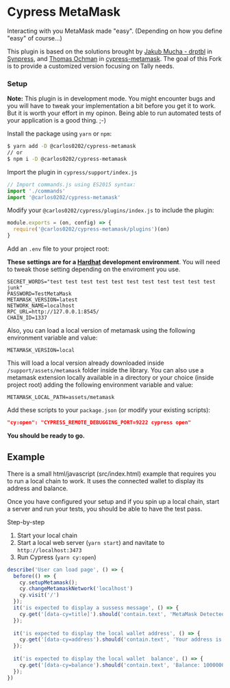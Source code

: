 # Cypress MetaMask

Interacting with you MetaMask made "easy". (Depending on how you define "easy" of course...)

This plugin is based on the solutions brought by [Jakub Mucha - drptbl](https://github.com/drptbl) in [Synpress](https://github.com/Synthetixio/synpress), and [Thomas Ochman](https://github.com/tochman) in [cypress-metamask](https://github.com/CraftAcademyLabs/cypress-metamask). The goal of this Fork is to provide a customized version focusing on Tally needs.

### Setup

**Note:** This plugin is in development mode. You might encounter bugs and you will have to tweak your implementation a bit before you get it to work. But it is worth your effort in my opinon. Being able to run automated tests of your application is a good thing. ;-)

Install the package using `yarn` or `npm`:

```bash
$ yarn add -D @carlos0202/cypress-metamask
// or 
$ npm i -D @carlos0202/cypress-metamask
```

Import the plugin in `cypress/support/index.js` 

```js
// Import commands.js using ES2015 syntax:
import './commands'
import '@carlos0202/cypress-metamask'
```

Modify your `@carlos0202/cypress/plugins/index.js` to include the plugin:

```js
module.exports = (on, config) => {
  require('@carlos0202/cypress-metamask/plugins')(on)
}
```

Add an `.env` file to your project root:

**These settings are for a [Hardhat](https://hardhat.org/) development environment**. You will need to tweak those setting depending on the enviroment you use.

```
SECRET_WORDS="test test test test test test test test test test test junk"
PASSWORD=TestMetaMask
METAMASK_VERSION=latest 
NETWORK_NAME=localhost 
RPC_URL=http://127.0.0.1:8545/ 
CHAIN_ID=1337
```

Also, you can load a local version of metamask using the following environment variable and value:

```
METAMASK_VERSION=local 
```

This will load a local version already downloaded inside `/support/assets/metamask` folder inside the library. You can also use a metamask extension locally available in a directory or your choice (inside project root) adding the following environment variable and value:

```
METAMASK_LOCAL_PATH=assets/metamask
```

Add these scripts to your `package.json` (or modify your existing scripts): 

```json
"cy:open": "CYPRESS_REMOTE_DEBUGGING_PORT=9222 cypress open"
```

**You should be ready to go.** 

## Example

There is a small html/javascript (src/index.html) example that requires you to run a local chain to work. It uses the connected wallet to display its address and balance. 

Once you have configured your setup and if you spin up a local chain, start a server and run your tests, you should be able to have the test pass.

Step-by-step

1. Start your local chain
2. Start a local web server (`yarn start`) and navitate to `http://localhost:3473`
3. Run Cypress (`yarn cy:open`) 

```js
describe('User can load page', () => {
  before(() => {
    cy.setupMetamask();
    cy.changeMetamaskNetwork('localhost')
    cy.visit('/')
  });
  it('is expected to display a sussess message', () => {
    cy.get('[data-cy=title]').should('contain.text', 'MetaMask Detected')
  });
  
  it('is expected to display the local wallet address', () => {
    cy.get('[data-cy=address').should('contain.text', 'Your address is: 0xf39fd6e51aad88f6f4ce6ab8827279cfffb92266')
  });
  
  it('is expected to display the local wallet  balance', () => {
    cy.get('[data-cy=balance').should('contain.text', 'Balance: 10000000000000000000000')
  });
})
```



